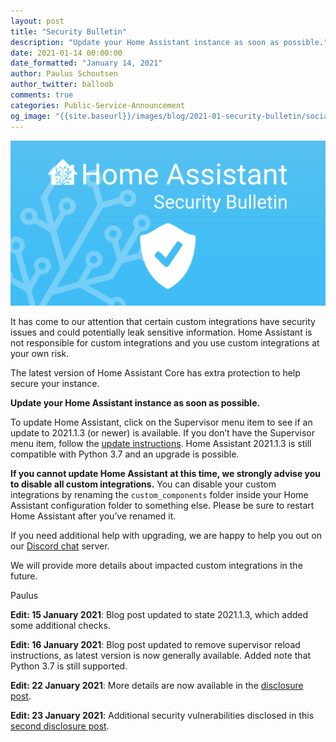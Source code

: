 ```yaml
---
layout: post
title: "Security Bulletin"
description: "Update your Home Assistant instance as soon as possible."
date: 2021-01-14 00:00:00
date_formatted: "January 14, 2021"
author: Paulus Schoutsen
author_twitter: balloob
comments: true
categories: Public-Service-Announcement
og_image: "{{site.baseurl}}/images/blog/2021-01-security-bulletin/social.png"
---
```


![Attention please read](/images/blog/2021-01-security-bulletin/social.png)

It has come to our attention that certain custom integrations have security issues and could potentially leak sensitive information. Home Assistant is not responsible for custom integrations and you use custom integrations at your own risk.

The latest version of Home Assistant Core has extra protection to help secure your instance.

**Update your Home Assistant instance as soon as possible.**

To update Home Assistant, click on the Supervisor menu item to see if an update to 2021.1.3 (or newer) is available. If you don’t have the Supervisor menu item, follow the [update instructions](/docs/installation/updating/). Home Assistant 2021.1.3 is still compatible with Python 3.7 and an upgrade is possible.

**If you cannot update Home Assistant at this time, we strongly advise you to disable all custom integrations.** You can disable your custom integrations by renaming the `custom_components` folder inside your Home Assistant configuration folder to something else. Please be sure to restart Home Assistant after you’ve renamed it.

If you need additional help with upgrading, we are happy to help you out on our [Discord chat](/join-chat/) server.

We will provide more details about impacted custom integrations in the future.

Paulus

**Edit: 15 January 2021**: Blog post updated to state 2021.1.3, which added some additional checks.

**Edit: 16 January 2021**: Blog post updated to remove supervisor reload instructions, as latest version is now generally available. Added note that Python 3.7 is still supported.

**Edit: 22 January 2021**: More details are now available in the [disclosure post](/blog/2021/01/22/security-disclosure/).

**Edit: 23 January 2021**: Additional security vulnerabilities disclosed in this [second disclosure post](/blog/2021/01/23/security-disclosure2/).
